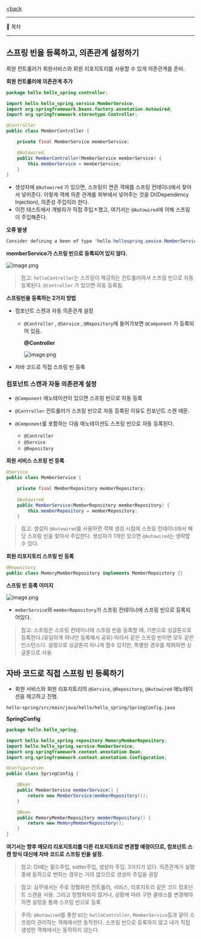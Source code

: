[<back](https://www.notion.so/Spring-2cf44a3f25f542dfbcc88e2390cee6e3?pvs=21)

---

<aside>
📃 목차

</aside>

---

## 스프링 빈을 등록하고, 의존관계 설정하기

회원 컨트롤러가 회원서비스와 회원 리포지토리를 사용할 수 있게 의존관계를 준비.

**회원 컨트롤러에 의존관계 추가**

```java
package hello.hello_spring.controller;

import hello.hello_spring.service.MemberService;
import org.springframework.beans.factory.annotation.Autowired;
import org.springframework.stereotype.Controller;

@Controller
public class MemberController {

    private final MemberService memberService;

    @Autowired
    public MemberController(MemberService memberService) {
        this.memberService = memberService;
    }
}
```

- 생성자에 `@Autowired` 가 있으면, 스프링이 연관 객체를 스프링 컨테이너에서 찾아서 넣어준다.
이렇게 객체 의존 관계를 외부에서 넣어주는 것을 DI(Dependency Injection), 의존성 주입이라 한다.
- 이전 테스트에서 개발자가 직접 주입ㅈ했고, 여기서는 `@Autowired`에 의해 스프링이 주입해준다.

**오류 발생**

```java
Consider defining a been of type 'hello.hellospring.sevice.MemberService' in your configuration.
```

**memberService가 스프링 빈으로 등록되어 있지 않다.**

![image.png](https://prod-files-secure.s3.us-west-2.amazonaws.com/6b8d40ba-5287-42be-84df-56b1c96a2c05/96d25bc1-8769-4aec-a600-3b7507d318d7/872ceee2-de9b-47d9-975e-ad89e33524ad.png)

> 참고: `helloController`는 스프링이 제공하는 컨트롤러여서 스프링 빈으로 자동 등록된다.
`@Controller` 가 있으면 자동 등록됨.
> 

**스프링빈을 등록하는 2가지 방법**

- 컴포넌트 스캔과 자동 의존관계 설정
    - `@Controller` , `@Service` , `@Repository`에 들어가보면 `@Component` 가 등록되어 있음.
        
        **@Controller**
        
        ![image.png](https://prod-files-secure.s3.us-west-2.amazonaws.com/6b8d40ba-5287-42be-84df-56b1c96a2c05/befeab90-c499-4071-a1f3-96e0b4fe3248/4cd64c46-bede-447a-a569-5560766bb044.png)
        
- 자바 코드로 직접 스프링 빈 등록

### 컴포넌트 스캔과 자동 의존관계 설정

- `@Component` 애노테이션이 있으면 스프링 빈으로 자동 등록
- `@Controller` 컨트롤러가 스프링 빈으로 자동 등록된 이유도 컨포넌트 스캔 때문.

- `@Component`를 포함하는 다음 애노테이션도 스프링 빈으로 자동 등록된다.
    - `@Controller`
    - `@Service`
    - `@Repository`

**회원 서비스 스프링 빈 등록**

```java
@Service
public class MemberService {

    private final MemberRepository memberRepository;
    
    @Autowired
    public MemberService(MemberRepository memberRepository) {
        this.memberRepository = memberRepository;
    }
```

> 참고: 생성자 `@Autowired`를 사용하면 객체 생성 시점에 스프링 컨테이너에서 해당 스프링 빈을 찾아서 주입한다. 생성자가 1개만 있으면 `@Autowired`는 생략할 수 있다.
> 

**회원 리포지토리 스프링 빈 등록**

```java
@Repository
public class MemoryMemberRepository implements MemberRepoistory {}
```

**스프링 빈 등록 이미지**

![image.png](https://prod-files-secure.s3.us-west-2.amazonaws.com/6b8d40ba-5287-42be-84df-56b1c96a2c05/df47aeba-3d74-4e74-841f-a4f64b07a8f0/a221a62f-4a4d-4032-9fb1-d5fc947862cd.png)

- `meberService`와 `memberRepository`가 스프링 컨테이너에 스프링 빈으로 등록되어있다.

> 참고: 스프링은 스프링 컨테이너에 스프링 빈을 등록할 때, 기본으로 싱글톤으로 등록한다.(유일하게 하나만 등록해서 공유) 따라서 같은 스프링 빈이면 모두 같은 인스턴스다. 설정으로 싱글톤이 아니게 할수 있지만, 특별한 경우를 제외하면 싱글톤으로 사용.
> 

## 자바 코드로 직접 스프링 빈 등록하기

- 회원 서비스와 회원 리포지토리의 `@Service`, `@Repository`, `@Autowired` 애노테이션을 제고하고 진행.

`hello-spring/src/main/java/hello/hello_spring/SpringConfig.java`

**SpringConfig**

```java
package hello.hello_spring;

import hello.hello_spring.repository.MemoryMemberRepository;
import hello.hello_spring.service.MemberService;
import org.springframework.context.annotation.Bean;
import org.springframework.context.annotation.Configuration;

@Configuration
public class SpringConfig {

    @Bean
    public MemberService memberService() {
        return new MemberService(memberRepository());
    }

    @Bean
    public MemoryMemberRepository memberRepository() {
        return new MemoryMemberRepository();
    }
}
```

**여기서는 향후 메모리 리포지토리를 다른 리포지토리로 변경할 예정이므로, 컴포넌트 스캔 방식 대신에 자바 코드로 스프링 빈을 설정.**

> 참고: DI에는 필드주입, setter주입, 생성자 주입. 3가지가 있다. 의존관계가 실행중에 동적으로 변하는 경우는 거의 없으므로 생성자 주입을 권장
> 

> 참고: 실무에서는 주로 정형화된 컨트롤러, 서비스, 리포지토리 같은 코드 컴포넌트 스캔을 사용. 그리고 정형화되지 않거나, 상황에 따라 구현 클래스를 변경해야 하면 설정을 통해 스프링 빈으로 등록
> 

> 주의: `@Autowired`를 통한 `DI`는 `helloController`, `MemberService`등과 같이 스프링이 관리하는 객체에서만 동작한다. 스프링 빈으로 등록하지 않고 내가 직접 생성한 객체에서는 동작하지 않는다.
>
